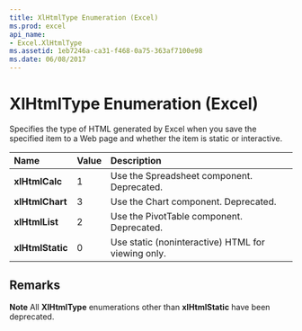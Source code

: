 ```yaml
---
title: XlHtmlType Enumeration (Excel)
ms.prod: excel
api_name:
- Excel.XlHtmlType
ms.assetid: 1eb7246a-ca31-f468-0a75-363af7100e98
ms.date: 06/08/2017
---
```



# XlHtmlType Enumeration (Excel)

Specifies the type of HTML generated by Excel when you save the specified item to a Web page and whether the item is static or interactive.



|**Name**|**Value**|**Description**|
|:-----|:-----|:-----|
| **xlHtmlCalc**|1|Use the Spreadsheet component. Deprecated.|
| **xlHtmlChart**|3|Use the Chart component. Deprecated.|
| **xlHtmlList**|2|Use the PivotTable component. Deprecated.|
| **xlHtmlStatic**|0|Use static (noninteractive) HTML for viewing only.|

## Remarks


 **Note**  All **XlHtmlType** enumerations other than **xlHtmlStatic** have been deprecated.


